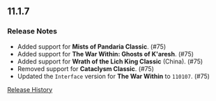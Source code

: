 ## 11.1.7

### Release Notes

- Added support for **Mists of Pandaria Classic**. (#75)
- Added support for **The War Within: Ghosts of K'aresh**. (#75)
- Added support for **Wrath of the Lich King Classic** (China). (#75)
- Removed support for **Cataclysm Classic**. (#75)
- Updated the `Interface` version for **The War Within** to `110107`. (#75)

[Release History](https://github.com/SFX-WoW/Masque_Caith/wiki/History)
